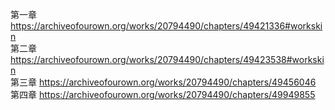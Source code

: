 第一章 https://archiveofourown.org/works/20794490/chapters/49421336#workskin                                     
第二章 https://archiveofourown.org/works/20794490/chapters/49423538#workskin                                                               
第三章 https://archiveofourown.org/works/20794490/chapters/49456046                                                            
第四章 https://archiveofourown.org/works/20794490/chapters/49949855
